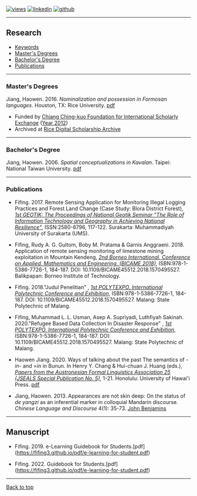   [![views](https://hits.seeyoufarm.com/api/count/incr/badge.svg?url=https%3A%2F%2Fgithub.com%2Fhoward-haowen%2Fhoward-haowen.github.io&count_bg=%2367E805&title_bg=%23555555&icon=grav.svg&icon_color=%2367E805&title=Visitors&edge_flat=false)](https://hits.seeyoufarm.com) [![linkedin](https://img.shields.io/badge/View-My_LinkedIn-0A66C2?style=flat&logo=linkedin&logoColor=white)](https://www.linkedin.com/in/fifing/) [![github](https://img.shields.io/badge/View_My_GitHub-181717?style=flat-square&logo=github&logoColor=white)](https://github.com/fifing3/) 

---
## Research

- [Keywords](#keywords)
- [Master's Degrees](#phd-dissertation)
- [Bachelor's Degree](#ma-thesis)
- [Publications](#publications)

---
### Master's Degrees
Jiang, Haowen. 2016. *Nominalization and possession in Formosan languages*. Houston, TX: Rice University. [pdf](https://howard-haowen.github.io/pdf/Jiang2016_Nominalization-and-possession-in-Formosan-languages.pdf) 

- Funded by [Chiang Ching-kuo Foundation for International Scholarly Exchange](http://www.cckf.org/en?set_language=en) ([Year 2012](http://www.cckf.org/zh/about/publication/newsletter/201308))
- Archived at [Rice Digital Scholarship Archive](https://scholarship.rice.edu/handle/1911/95553)

---
### Bachelor's Degree
Jiang, Haowen. 2006. *Spatial conceptualizations in Kavalan*. Taipei: National Taiwan University. [pdf](https://howard-haowen.github.io/pdf/Jiang2006_Spatial-conceptualizations-in-Kavalan.pdf)

---
### Publications
- Fifing. 2017. Remote Sensing Application for Monitoring Illegal Logging Practices and Forest Land Change (Case Study: Blora District Forest), [*1st GEOTIK: The Proceedings of National Geotik Seminar "The Role of Information Technology and Geography in Achieving National Resilience"*](https://publikasiilmiah.ums.ac.id/bitstream/handle/11617/9090/geotik2017_15.pdf?sequence=1&isAllowed=y),  ISSN:2580-8796, 117-122. Surakarta: Muhammadiyah University of Surakarta (UMS).

- Fifing, Rudy A. G. Gultom, Boby M. Pratama & Garnis Anggraeni. 2018. Application of remote sensing monitoring of limestone mining exploitation in Mountain Kendeng, [*2nd Borneo International. Conference on Applied. Mathematics and Engineering. (BICAME 2018)*](https://ieeexplore.ieee.org/document/9084608), ISBN:978-1-5386-7726-1, 184-187. DOI: 10.1109/BICAME45512.2018.1570495527. Balikpapan: Borneo Institute of Technology.

- Fifing. 2018."Judul Penelitian" , [*1st POLYTEXPO. International Polytechnic Conference and Exhibition*](https://ieeexplore.ieee.org/document/9084608), ISBN:978-1-5386-7726-1, 184-187. DOI: 10.1109/BICAME45512.2018.1570495527. Malang: State Polytechnic of Malang.

- Fifing, Muhammad L. L. Usman, Asep A. Supriyadi, Luthfiyah Sakinah. 2020."Refugee Based Data Collection In Disaster Response" , [*1st POLYTEXPO. International Polytechnic Conference and Exhibition*](https://ieeexplore.ieee.org/document/9084608), ISBN:978-1-5386-7726-1, 184-187. DOI: 10.1109/BICAME45512.2018.1570495527. Malang: State Polytechnic of Malang.



- Haowen Jiang. 2020. Ways of talking about the past The semantics of -*in*- and =*in* in Bunun. In Henry Y. Chang & Hui-chuan J. Huang (eds.), [*Papers from the Austronesian Formal Linguistics Association 25 (JSEALS Special Publication No. 5)*](https://uhpress.hawaii.edu/journal-of-the-southeast-asian-linguistics-society-papers-from-the-austronesian-formal-linguistics-association-25/), 1-21. Honolulu: University of Hawai'i Press. [pdf](https://howard-haowen.github.io/pdf/Chen-Jiang2020.pdf)

- Jiang, Haowen. 2013. Appearances are not skin deep: On the status of *de yangzi*  as an inferential marker in colloquial Mandarin discourse. *Chinese Language and Discourse* 4(1): 35-73. [John Benjamins](https://www.jbe-platform.com/content/journals/10.1075/cld.4.1.02jia)


---
## Manuscript
- Fifing. 2019. e-Learning Guidebook for Students.[pdf] (https://fifing3.github.io/pdf/e-learning-for-student.pdf)

- Fifing. 2022.  Guidebook for Students.[pdf] (https://fifing3.github.io/pdf/e-learning-for-student.pdf)


---
[Back to top](#)
<!-- p style="font-size:11px">Page template forked from <a href="https://github.com/evanca/quick-portfolio">evanca</a></p> -->
<!-- Remove above link if you don't want to attibute -->
